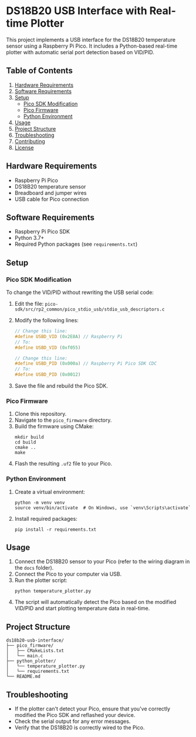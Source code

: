 # DS18B20 USB Interface with Real-time Plotter

This project implements a USB interface for the DS18B20 temperature sensor using a Raspberry Pi Pico. It includes a Python-based real-time plotter with automatic serial port detection based on VID/PID.

## Table of Contents

1. [Hardware Requirements](#hardware-requirements)
2. [Software Requirements](#software-requirements)
3. [Setup](#setup)
   - [Pico SDK Modification](#pico-sdk-modification)
   - [Pico Firmware](#pico-firmware)
   - [Python Environment](#python-environment)
4. [Usage](#usage)
5. [Project Structure](#project-structure)
6. [Troubleshooting](#troubleshooting)
7. [Contributing](#contributing)
8. [License](#license)

## Hardware Requirements

- Raspberry Pi Pico
- DS18B20 temperature sensor
- Breadboard and jumper wires
- USB cable for Pico connection

## Software Requirements

- Raspberry Pi Pico SDK
- Python 3.7+
- Required Python packages (see `requirements.txt`)

## Setup

### Pico SDK Modification

To change the VID/PID without rewriting the USB serial code:

1. Edit the file: `pico-sdk/src/rp2_common/pico_stdio_usb/stdio_usb_descriptors.c`
2. Modify the following lines:

   ```c
   // Change this line:
   #define USBD_VID (0x2E8A) // Raspberry Pi 
   // To:
   #define USBD_VID (0xf055)

   // Change this line:
   #define USBD_PID (0x000a) // Raspberry Pi Pico SDK CDC
   // To:
   #define USBD_PID (0x0012)
   ```

3. Save the file and rebuild the Pico SDK.

### Pico Firmware

1. Clone this repository.
2. Navigate to the `pico_firmware` directory.
3. Build the firmware using CMake:
   ```
   mkdir build
   cd build
   cmake ..
   make
   ```
4. Flash the resulting `.uf2` file to your Pico.

### Python Environment

1. Create a virtual environment:
   ```
   python -m venv venv
   source venv/bin/activate  # On Windows, use `venv\Scripts\activate`
   ```
2. Install required packages:
   ```
   pip install -r requirements.txt
   ```

## Usage

1. Connect the DS18B20 sensor to your Pico (refer to the wiring diagram in the `docs` folder).
2. Connect the Pico to your computer via USB.
3. Run the plotter script:
   ```
   python temperature_plotter.py
   ```
4. The script will automatically detect the Pico based on the modified VID/PID and start plotting temperature data in real-time.

## Project Structure

```
ds18b20-usb-interface/
├── pico_firmware/
│   ├── CMakeLists.txt
│   └── main.c
├── python_plotter/
│   └── temperature_plotter.py
│   └── requirements.txt
└── README.md
```

## Troubleshooting

- If the plotter can't detect your Pico, ensure that you've correctly modified the Pico SDK and reflashed your device.
- Check the serial output for any error messages.
- Verify that the DS18B20 is correctly wired to the Pico.

